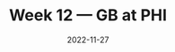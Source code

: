 ---
layout: game
title: Week 12 — GB at PHI
season: 2022
game_id: 2022_12_GB_PHI
week: 12
date: 2022-11-27
home_team: PHI
away_team: GB
final_home: 
final_away: 
pbp_url: /assets/data/pbp/2022/2022_12_GB_PHI.csv.gz
---
